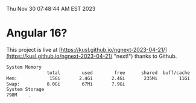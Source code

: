 Thu Nov 30 07:48:44 AM EST 2023

# Angular 16?


This project is live at [https://kusl.github.io/ngnext-2023-04-21/](https://kusl.github.io/ngnext-2023-04-21/ "next!") thanks to Github.

```bash
System Memory
               total        used        free      shared  buff/cache   available
Mem:            15Gi       2.4Gi       2.4Gi       235Mi        11Gi        12Gi
Swap:          8.0Gi        67Mi       7.9Gi
System Storage
798M	.
```
